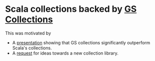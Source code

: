 # Scala collections backed by [GS Collections](https://github.com/goldmansachs/gs-collections)

This was motivated by

* A [presentation](https://www.parleys.com/tutorial/scala-collections-performance) showing that GS collections significantly outperform Scala's collections.
* A [request](https://github.com/lampepfl/dotty/issues/818) for ideas towards a new collection library.
